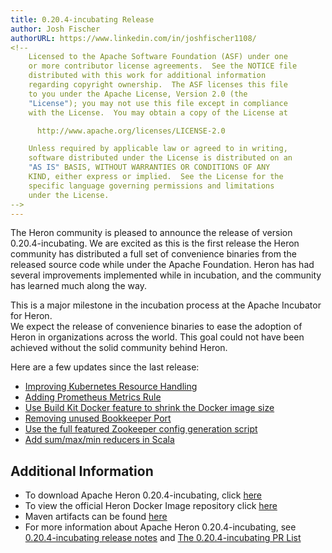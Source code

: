 ```yaml
---
title: 0.20.4-incubating Release
author: Josh Fischer
authorURL: https://www.linkedin.com/in/joshfischer1108/
<!--
    Licensed to the Apache Software Foundation (ASF) under one
    or more contributor license agreements.  See the NOTICE file
    distributed with this work for additional information
    regarding copyright ownership.  The ASF licenses this file
    to you under the Apache License, Version 2.0 (the
    "License"); you may not use this file except in compliance
    with the License.  You may obtain a copy of the License at

      http://www.apache.org/licenses/LICENSE-2.0

    Unless required by applicable law or agreed to in writing,
    software distributed under the License is distributed on an
    "AS IS" BASIS, WITHOUT WARRANTIES OR CONDITIONS OF ANY
    KIND, either express or implied.  See the License for the
    specific language governing permissions and limitations
    under the License.
-->
---
```

The Heron community is pleased to announce the release of version 0.20.4-incubating. 
We are excited as this is the first release the Heron community has distributed a full set of convenience binaries from the released source code while under the Apache Foundation.
Heron has had several improvements implemented while in incubation, and the community has learned much along the way.

This is a major milestone in the incubation process at the Apache Incubator for Heron.  
We expect the release of convenience binaries to ease the adoption of Heron in organizations across the world.
This goal could not have been achieved without the solid community behind Heron. 

Here are a few updates since the last release:

* [Improving Kubernetes Resource Handling](https://github.com/apache/incubator-heron/pull/3664/)
* [Adding Prometheus Metrics Rule](https://github.com/apache/incubator-heron/pull/3651)
* [Use Build Kit Docker feature to shrink the Docker image size](https://github.com/apache/incubator-heron/pull/3669)
* [Removing unused Bookkeeper Port](https://github.com/apache/incubator-heron/pull/3677)
* [Use the full featured Zookeeper config generation script](https://github.com/apache/incubator-heron/pull/3688)
* [Add sum/max/min reducers in Scala](https://github.com/apache/incubator-heron/pull/3133)

## Additional Information
* To download Apache Heron 0.20.4-incubating, click [here](https://heron.apache.org/download)
* To view the official Heron Docker Image repository click [here](https://hub.docker.com/repository/docker/apache/heron)
* Maven artifacts can be found [here](https://search.maven.org/search?q=apache-heron)
* For more information about Apache Heron 0.20.4-incubating, see [0.20.4-incubating release notes](https://heron.apache.org/release-notes/#0.20.4) and [The 0.20.4-incubating PR List](https://github.com/apache/incubator-heron/releases/tag/0.20.4-incubating-rc1)